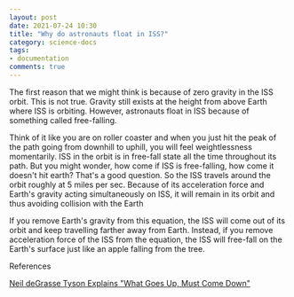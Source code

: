 ```yaml
---
layout: post
date: 2021-07-24 10:30
title: "Why do astronauts float in ISS?"
category: science-docs
tags:
- documentation
comments: true
---
```


The first reason that we might think is because of zero gravity in the ISS orbit. This is not true. Gravity still exists at the height from above Earth where ISS is orbiting.
However, astronauts float in ISS because of something called free-falling.

Think of it like you are on roller coaster and when you just hit the peak of the path going from downhill to uphill, you will feel weightlessness momentarily. ISS in the orbit
is in free-fall state all the time throughout its path. But you might wonder, how come if ISS is free-falling, how come it doesn't hit earth?
That's a good question. So the ISS travels around the orbit roughly at 5 miles per sec. Because of its acceleration force and Earth's gravity acting simultaneously
on ISS, it will remain in its orbit and thus avoiding collision with the Earth

If you remove Earth's gravity from this equation, the ISS will come out of its orbit and keep travelling farther away from Earth. Instead,
if you remove acceleration force of the ISS from the equation, the ISS will free-fall on the Earth's surface just like an apple falling from the tree.

References

[Neil deGrasse Tyson Explains "What Goes Up, Must Come Down"](https://youtu.be/5wwEFfOzc4c)


